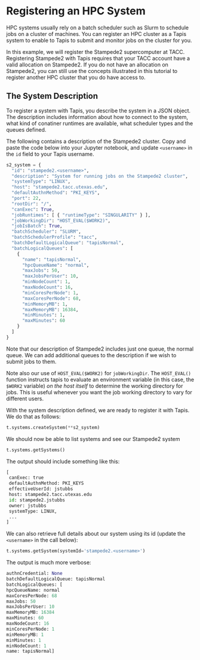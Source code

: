 # Registering an HPC System
HPC systems usually rely on a batch scheduler such as Slurm to schedule jobs on a cluster
of machines. You can register an HPC cluster as a Tapis system to enable to Tapis to 
submit and monitor jobs on the cluster for you.

In this example, we will register the Stampede2 supercomputer at TACC. Registering 
Stampede2 with Tapis requires that your TACC account have a valid allocation on 
Stampede2. If you do not have an allocation on Stampede2, you can still use the concepts
illustrated in this tutorial to register another HPC cluster that you do have access to.

## The System Description 
To register a system with Tapis, you describe the system in a JSON object. The description
includes information about how to connect to the system, what kind of conatiner runtimes
are available, what scheduler types and the queues defined.

The following contains a description of the Stampede2 cluster. Copy and paste the code
below into your Jupyter notebook, and update `<username>` in the `id` field to your
Tapis username.

```python
s2_system = {
  "id": "stampede2.<username>",
  "description": "System for running jobs on the Stampede2 cluster",
  "systemType": "LINUX",
  "host": "stampede2.tacc.utexas.edu",
  "defaultAuthnMethod": "PKI_KEYS",
  "port": 22,
  "rootDir": "/",
  "canExec": True,
  "jobRuntimes": [ { "runtimeType": "SINGULARITY" } ],
  "jobWorkingDir": "HOST_EVAL($WORK2)",
  "jobIsBatch": True,
  "batchScheduler": "SLURM",
  "batchSchedulerProfile": "tacc",
  "batchDefaultLogicalQueue": "tapisNormal",
  "batchLogicalQueues": [
    {
      "name": "tapisNormal",
      "hpcQueueName": "normal",
      "maxJobs": 50,
      "maxJobsPerUser": 10,
      "minNodeCount": 1,
      "maxNodeCount": 16,
      "minCoresPerNode": 1,
      "maxCoresPerNode": 68,
      "minMemoryMB": 1,
      "maxMemoryMB": 16384,
      "minMinutes": 1,
      "maxMinutes": 60
    }
  ]
}
```
Note that our description of Stampede2 includes just one queue, the normal queue. We can
add additional queues to the description if we wish to submit jobs to them.

Note also our use of `HOST_EVAL($WORK2)` for `jobWorkingDir`. The `HOST_EVAL()` function
instructs tapis to evaluate an environment variable (in this case, the `$WORK2` variable)
_on the host itself_ to determine the working directory for jobs. This is useful 
whenever you want the job working directory to vary for different users.

With the system description defined, we are ready to register it with Tapis. We do that
as follows:

```python
t.systems.createSystem(**s2_system)
```

We should now be able to list systems and see our Stampede2 system

```python
t.systems.getSystems()
```

The output should include something like this:
```python
[
 canExec: true
 defaultAuthnMethod: PKI_KEYS
 effectiveUserId: jstubbs
 host: stampede2.tacc.utexas.edu
 id: stampede2.jstubbs
 owner: jstubbs
 systemType: LINUX,
 ...
]
```

We can also retrieve full details about our system using its id (update the `<username>`
in the call below):

```python
t.systems.getSystem(systemId='stampede2.<username>')
```

The output is much more verbose:

```python
authnCredential: None
batchDefaultLogicalQueue: tapisNormal
batchLogicalQueues: [
hpcQueueName: normal
maxCoresPerNode: 68
maxJobs: 50
maxJobsPerUser: 10
maxMemoryMB: 16384
maxMinutes: 60
maxNodeCount: 16
minCoresPerNode: 1
minMemoryMB: 1
minMinutes: 1
minNodeCount: 1
name: tapisNormal]
```